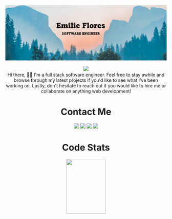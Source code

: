 
![Web Development](https://github.com/EmilieFlores/EmilieFlores/blob/main/myBanner.PNG)


<p align="center">
    <img src="https://readme-typing-svg.herokuapp.com?size=35&duration=5500&color=164C78&vCenter=true&center=true&width=460&lines=I'm+Emilie+Flores;Software+Engineer">
<br>
Hi there, 👋🏽  I'm a full stack software engineer. Feel free to stay awhile and browse through my latest projects if you'd like to see what I've been working on. Lastly, don't hesitate to reach out if you would like to hire me or collaborate on anything web development!

</p>

<!-- SOCIALS -->
<h1 align="center">Contact Me</h1>
  <p align="center">   
    <a href="https://www.linkedin.com/in/emilie-flores-635b1923a/"><img src="https://img.shields.io/badge/LinkedIn-164C78?style=plastic&logo=linkedin" height=25></a>
    <a href="mailto:codingtime0000@gmail.com "><img src="https://img.shields.io/badge/Email-164C78?style=plastic&logo=gmail" height=25></a>
    <a href="https://twitter.com/Emilie010101010_"><img src="https://img.shields.io/badge/Twitter-164C78?&style=plastic&logo=twitter" height=25></a>   
    <a href="https://www.codewars.com/users/EmilieFlores"><img src="https://img.shields.io/badge/Codewars-164C78?style=plastic&logo=Codewars&logoColor=B1361E" height=25></a>
  </p>
 <!-- Stats -->
  <h1 align="center">Code Stats</h1>
<div align="center">
 <img width="49.5%" height="170px" src="http://github-readme-streak-stats.herokuapp.com?user=EmilieFlores&theme=react&date_format=M%20j%5B%2C%20Y%5D&fire=FFFEFE&currStreakNum=FFFEFE&dates=FFFEFE&background=0D1117&ring=5BCDEC&sideNums=FFFEFE" />
</div>
</br>
